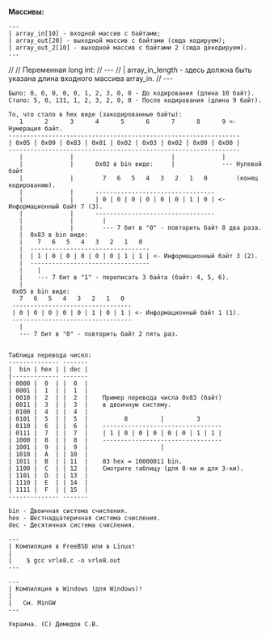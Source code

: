 **Массивы:**

```
---
| array_in[10] - входной массив с байтами;
| array_out[20] - выходной массив с байтами (сюда кодируем);
| array_out_2[10] - выходной массив с байтами 2 (сюда декодируем).
---
```



//
// Переменная long int:
//    ---
//    | array_in_length - здесь должна быть указана длина входного массива array_in.
//    ---

    
    Было: 0, 0, 0, 0, 0, 1, 2, 3, 0, 0 - До кодирования (длина 10 байт).
    Стало: 5, 0, 131, 1, 2, 3, 2, 0, 0 - После кодирования (длина 9 байт).

    То, что стало в hex виде (закодированные байты):
       1      2      3      4      5      6      7      8      9 <- Нумерация байт.
    ----------------------------------------------------------------
    | 0x05 | 0x00 | 0x83 | 0x01 | 0x02 | 0x03 | 0x02 | 0x00 | 0x00 |
    ----------------------------------------------------------------
       |             |                           |             |
       |             |      0x02 в bin виде:     |             --- Нулевой байт
       |             |        7   6   5   4   3   2   1   0        (конец кодированию).
       |             |      ---------------------------------
       |             |      | 0 | 0 | 0 | 0 | 0 | 0 | 1 | 0 | <- Информационный байт 7 (3).
       |             |      ---------------------------------
       |             |        |
       |             |        --- 7 бит в "0" - повторить байт 8 два раза.
       |  0x83 в bin виде:
       |    7   6   5   4   3   2   1   0
       |  ---------------------------------
       |  | 1 | 0 | 0 | 0 | 0 | 0 | 1 | 1 | <- Информационный байт 3 (2).
       |  ---------------------------------
       |    |
       |    --- 7 бит в "1" - переписать 3 байта (байт: 4, 5, 6).
       |
     0x05 в bin виде:
       7   6   5   4   3   2   1   0
     ---------------------------------
     | 0 | 0 | 0 | 0 | 0 | 1 | 0 | 1 | <- Информационный байт 1 (1).
     ---------------------------------
       |
       --- 7 бит в "0" - повторить байт 2 пять раз.


    Таблица перевода чисел:
    -------------- -------
    |  bin | hex | | dec |
    |------------- -------
    | 0000 |  0  | |  0  |
    | 0001 |  1  | |  1  |
    | 0010 |  2  | |  2  |    Пример перевода числа 0x83 (байт)
    | 0011 |  3  | |  3  |    в двоичную систему.
    | 0100 |  4  | |  4  |
    | 0101 |  5  | |  5  |          8         |         3
    | 0110 |  6  | |  6  |    ---------------------------------
    | 0111 |  7  | |  7  |    | 1 | 0 | 0 | 0 | 0 | 0 | 1 | 1 |
    | 1000 |  8  | |  8  |    ---------------------------------
    | 1001 |  9  | |  9  |                    |
    | 1010 |  A  | | 10  |
    | 1011 |  B  | | 11  |    83 hex = 10000011 bin.
    | 1100 |  C  | | 12  |    Смотрите таблицу (для 8-ки и для 3-ки).
    | 1101 |  D  | | 13  |
    | 1110 |  E  | | 14  |
    | 1111 |  F  | | 15  |
    -------------- -------

    bin - Двоичная система счисления.
    hex - Шестнадцатеричная система счисления.
    dec - Десятичная система счисления.

    ---
    | Компиляция в FreeBSD или в Linux!
    |
    |    $ gcc vrle8.c -o vrle8.out
    ---

    ---
    | Компиляция в Windows (для Windows)!
    |
    |   См. MinGW
    ---

    Украина. (C) Демидов С.В.
